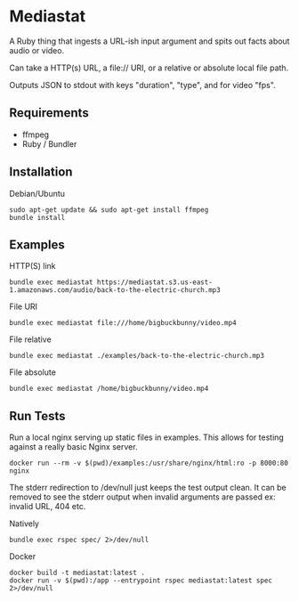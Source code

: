 # Mediastat

A Ruby thing that ingests a URL-ish input argument and spits out facts
about audio or video.

Can take a HTTP(s) URL, a file:// URI, or a relative or absolute local
file path.

Outputs JSON to stdout with keys "duration", "type", and for video "fps".

## Requirements
- ffmpeg
- Ruby / Bundler

## Installation

Debian/Ubuntu

    sudo apt-get update && sudo apt-get install ffmpeg
    bundle install

## Examples

HTTP(S) link

    bundle exec mediastat https://mediastat.s3.us-east-1.amazonaws.com/audio/back-to-the-electric-church.mp3

File URI

    bundle exec mediastat file:///home/bigbuckbunny/video.mp4

File relative

    bundle exec mediastat ./examples/back-to-the-electric-church.mp3

File absolute

    bundle exec mediastat /home/bigbuckbunny/video.mp4

## Run Tests

Run a local nginx serving up static files in examples. This allows for
testing against a really basic Nginx server.

    docker run --rm -v $(pwd)/examples:/usr/share/nginx/html:ro -p 8000:80 nginx


The stderr redirection to /dev/null just keeps the test output clean. It
can be removed to see the stderr output when invalid arguments are
passed ex: invalid URL, 404 etc.

Natively

    bundle exec rspec spec/ 2>/dev/null

Docker

    docker build -t mediastat:latest .
    docker run -v $(pwd):/app --entrypoint rspec mediastat:latest spec 2>/dev/null
